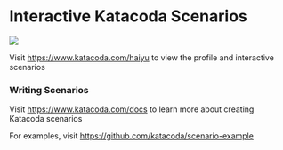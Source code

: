 # Interactive Katacoda Scenarios

[![](http://shields.katacoda.com/katacoda/haiyu/count.svg)](https://www.katacoda.com/haiyu "Get your profile on Katacoda.com")

Visit https://www.katacoda.com/haiyu to view the profile and interactive scenarios

### Writing Scenarios
Visit https://www.katacoda.com/docs to learn more about creating Katacoda scenarios

For examples, visit https://github.com/katacoda/scenario-example
